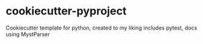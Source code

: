 # cookiecutter-pyproject
Cookiecutter template for python, created to my liking includes pytest, docs using MystParser
